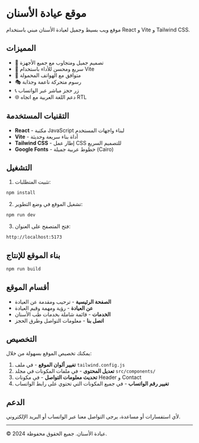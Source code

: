 # موقع عيادة الأسنان

موقع ويب بسيط وجميل لعيادة الأسنان مبني باستخدام React و Vite و Tailwind CSS.

## المميزات

- 🎨 تصميم جميل ومتجاوب مع جميع الأجهزة
- 🚀 سريع ومحسن للأداء باستخدام Vite
- 📱 متوافق مع الهواتف المحمولة
- 🎭 رسوم متحركة ناعمة وجذابة
- 📞 زر حجز مباشر عبر الواتساب
- 🌐 دعم اللغة العربية مع اتجاه RTL

## التقنيات المستخدمة

- **React** - مكتبة JavaScript لبناء واجهات المستخدم
- **Vite** - أداة بناء سريعة وحديثة
- **Tailwind CSS** - إطار عمل CSS للتصميم السريع
- **Google Fonts** - خطوط عربية جميلة (Cairo)

## التشغيل

1. تثبيت المتطلبات:

```bash
npm install
```

2. تشغيل الموقع في وضع التطوير:

```bash
npm run dev
```

3. فتح المتصفح على العنوان:

```
http://localhost:5173
```

## بناء الموقع للإنتاج

```bash
npm run build
```

## أقسام الموقع

- **الصفحة الرئيسية** - ترحيب ومقدمة عن العيادة
- **عن العيادة** - رؤية ومهمة وقيم العيادة
- **الخدمات** - قائمة شاملة بخدمات طب الأسنان
- **اتصل بنا** - معلومات التواصل وطرق الحجز

## التخصيص

يمكنك تخصيص الموقع بسهولة من خلال:

1. **تغيير ألوان الموقع** - في ملف `tailwind.config.js`
2. **تعديل المحتوى** - في ملفات المكونات في مجلد `src/components/`
3. **تحديث معلومات التواصل** - في مكونات Header و Contact
4. **تغيير رقم الواتساب** - في جميع المكونات التي تحتوي على رابط الواتساب

## الدعم

لأي استفسارات أو مساعدة، يرجى التواصل معنا عبر الواتساب أو البريد الإلكتروني.

---

© 2024 عيادة الأسنان. جميع الحقوق محفوظة.
